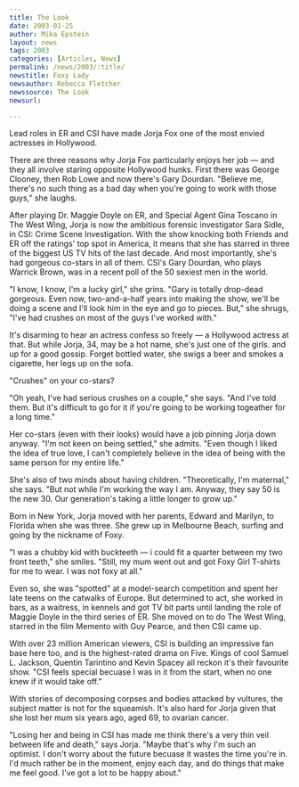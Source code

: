 ```yaml
---
title: The Look
date: 2003-01-25
author: Mika Epstein
layout: news
tags: 2003
categories: [Articles, News]
permalink: /news/2003/:title/
newstitle: Foxy Lady  
newsauthor: Rebecca Fletcher  
newssource: The Look  
newsurl:  

---
```


Lead roles in ER and CSI have made Jorja Fox one of the most envied actresses in Hollywood.

There are three reasons why Jorja Fox particularly enjoys her job &#8212; and they all involve staring opposite Hollywood hunks. First there was George Clooney, then Rob Lowe and now there's Gary Dourdan. "Believe me, there's no such thing as a bad day when you're going to work with those guys," she laughs.

After playing Dr. Maggie Doyle on ER, and Special Agent Gina Toscano in The West Wing, Jorja is now the ambitious forensic investigator Sara Sidle, in CSI: Crime Scene Investigation. With the show knocking both Friends and ER off the ratings' top spot in America, it means that she has starred in three of the biggest US TV hits of the last decade. And most importantly, she's had gorgeous co-stars in all of them. CSI's Gary Dourdan, who plays Warrick Brown, was in a recent poll of the 50 sexiest men in the world.

"I know, I know, I'm a lucky girl," she grins. "Gary is totally drop-dead gorgeous. Even now, two-and-a-half years into making the show, we'll be doing a scene and I'll look him in the eye and go to pieces. But," she shrugs, "I've had crushes on most of the guys I've worked with."

It's disarming to hear an actress confess so freely &#8212; a Hollywood actress at that. But while Jorja, 34, may be a hot name, she's just one of the girls. and up for a good gossip. Forget bottled water, she swigs a beer and smokes a cigarette, her legs up on the sofa.

"Crushes" on your co-stars?

"Oh yeah, I've had serious crushes on a couple," she says. "And I've told them. But it's difficult to go for it if you're going to be working togeather for a long time."

Her co-stars (even with their looks) would have a job pinning Jorja down anyway. "I'm not keen on being settled," she admits. "Even though I liked the idea of true love, I can't completely believe in the idea of being with the same person for my entire life."

She's also of two minds about having children. "Theoretically, I'm maternal," she says. "But not while I'm working the way I am. Anyway, they say 50 is the new 30. Our generation's taking a little longer to grow up."

Born in New York, Jorja moved with her parents, Edward and Marilyn, to Florida when she was three. She grew up in Melbourne Beach, surfing and going by the nickname of Foxy.

"I was a chubby kid with buckteeth &#8212; i could fit a quarter between my two front teeth," she smiles. "Still, my mum went out and got Foxy Girl T-shirts for me to wear. I was not foxy at all."

Even so, she was "spotted" at a model-search competition and spent her late teens on the catwalks of Europe. But determined to act, she worked in bars, as a waitress, in kennels and got TV bit parts until landing the role of Maggie Doyle in the third series of ER. She moved on to do The West Wing, starred in the film Memento with Guy Pearce, and then CSI came up.

With over 23 million American viewers, CSI is building an impressive fan base here too, and is the highest-rated drama on Five. Kings of cool Samuel L. Jackson, Quentin Tarintino and Kevin Spacey all reckon it's their favourite show. "CSI feels special becuase I was in it from the start, when no one knew if it would take off."

With stories of decomposing corpses and bodies attacked by vultures, the subject matter is not for the squeamish. It's also hard for Jorja given that she lost her mum six years ago, aged 69, to ovarian cancer.

"Losing her and being in CSI has made me think there's a very thin veil between life and death," says Jorja. "Maybe that's why I'm such an optimist. I don't worry about the future becuase it wastes the time you're in. I'd much rather be in the moment, enjoy each day, and do things that make me feel good. I've got a lot to be happy about."

